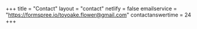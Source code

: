 +++
title = "Contact"
layout = "contact"
netlify = false
emailservice = "https://formspree.io/toyoake.flower@gmail.com"
contactanswertime = 24
+++
